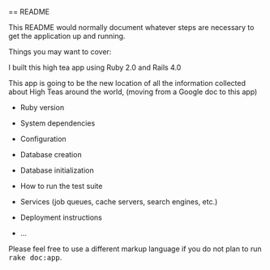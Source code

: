== README

This README would normally document whatever steps are necessary to get the
application up and running.

Things you may want to cover:

I built this high tea app using Ruby 2.0 and Rails 4.0

This app is going to be the new location of all the information collected about High Teas around the world, (moving from a Google doc to this app)

* Ruby version

* System dependencies

* Configuration

* Database creation

* Database initialization

* How to run the test suite

* Services (job queues, cache servers, search engines, etc.)

* Deployment instructions

* ...


Please feel free to use a different markup language if you do not plan to run
<tt>rake doc:app</tt>.
